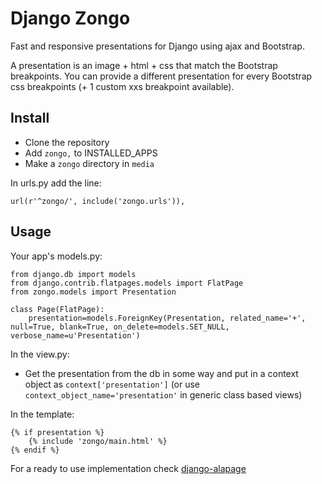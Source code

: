 Django Zongo
==============

Fast and responsive presentations for Django using ajax and Bootstrap. 

A presentation is an image + html + css that match the Bootstrap breakpoints. You can provide a different presentation for every Bootstrap css breakpoints (+ 1 custom xxs breakpoint available).

Install
--------------

- Clone the repository
- Add `zongo,` to INSTALLED_APPS
- Make a `zongo` directory in `media`

In urls.py add the line:

	url(r'^zongo/', include('zongo.urls')),

Usage
--------------

Your app's models.py:

	from django.db import models
	from django.contrib.flatpages.models import FlatPage
	from zongo.models import Presentation
	
	class Page(FlatPage):
	    presentation=models.ForeignKey(Presentation, related_name='+', null=True, blank=True, on_delete=models.SET_NULL, verbose_name=u'Presentation') 

In the view.py:

- Get the presentation from the db in some way and put in a context object as `context['presentation']` (or use `context_object_name='presentation'` in generic class based views)

In the template:

	{% if presentation %}
		{% include 'zongo/main.html' %}
	{% endif %}

For a ready to use implementation check [django-alapage](https://github.com/synw/django-alapage)
